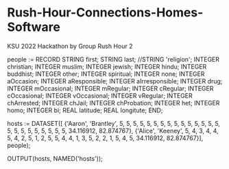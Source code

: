 # Rush-Hour-Connections-Homes-Software
KSU 2022 Hackathon by Group Rush Hour 2

people := RECORD
  STRING first;
  STRING last;
  //STRING 'religion';
  INTEGER christian;
  INTEGER muslim;
  INTEGER jewish;
  INTEGER hindu;
  INTEGER buddhist;
  INTEGER other;
  INTEGER spiritual;
  INTEGER none;
  INTEGER aOccasion;
  INTEGER aResponsible;
  INTEGER aIrresponsible;
  INTEGER drug;
  INTEGER mOccasional;
  INTEGER mRegular;
  INTEGER cRegular;
  INTEGER cOccasional;
  INTEGER vOccasional;
  INTEGER vRegular;
  INTEGER chArrested;
  INTEGER chJail;
  INTEGER chProbation;
  INTEGER het;
  INTEGER homo;
  INTEGER bi;
  REAL latitude;
  REAL longitute;
END;

hosts := DATASET([
  {'Aaron', 'Brantley', 5, 5, 5, 5, 5, 5, 5, 5, 5, 5, 5, 5, 5, 5, 5, 5, 5, 5, 5, 5, 5, 5, 5, 5, 34.116912, 82.874767},
  {'Alice', 'Keeney', 5, 4, 3, 4, 4, 5, 4, 2, 5, 1, 2, 5, 5, 4, 4, 1, 3, 5, 2, 2, 1, 5, 4, 5, 34.116912, 82.874767}],
                people);

OUTPUT(hosts, NAMED('hosts'));
